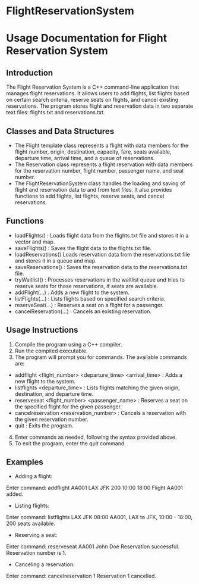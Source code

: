 # FlightReservationSystem
# Usage Documentation for Flight Reservation System

## Introduction
The Flight Reservation System is a C++ command-line application that manages flight reservations. It allows users to add flights, list flights based on certain search criteria, reserve seats on flights, and cancel existing reservations. The program stores flight and reservation data in two separate text files: flights.txt and reservations.txt.

## Classes and Data Structures
- The Flight template class represents a flight with data members for the flight number, origin, destination, capacity, fare, seats available, departure time, arrival time, and a queue of reservations.
- The Reservation class represents a flight reservation with data members for the reservation number, flight number, passenger name, and seat number.
- The FlightReservationSystem class handles the loading and saving of flight and reservation data to and from text files. It also provides functions to add flights, list flights, reserve seats, and cancel reservations.

## Functions
- loadFlights() : Loads flight data from the flights.txt file and stores it in a vector and map.
- saveFlights() : Saves the flight data to the flights.txt file.
- loadReservations() Loads reservation data from the reservations.txt file and stores it in a queue and map.
- saveReservations() : Saves the reservation data to the reservations.txt file.
- tryWaitlist() : Processes reservations in the waitlist queue and tries to reserve seats for those reservations, if seats are available.
- addFlight(...) : Adds a new flight to the system.
- listFlights(...) : Lists flights based on specified search criteria.
- reserveSeat(...) : Reserves a seat on a flight for a passenger.
- cancelReservation(...) : Cancels an existing reservation.

## Usage Instructions
1. Compile the program using a C++ compiler.
2. Run the compiled executable.
3. The program will prompt you for commands. The available commands are:
- addflight <flight_number> <origin> <destination> <capacity> <departure_time> <arrival_time> : Adds a new flight to the system.
- listflights <origin> <destination> <departure_time> : Lists flights matching the given origin, destination, and departure time.
- reserveseat <flight_number> <passenger_name> : Reserves a seat on the specified flight for the given passenger.
- cancelreservation <reservation_number> : Cancels a reservation with the given reservation number.
- quit : Exits the program.
4. Enter commands as needed, following the syntax provided above.
5. To exit the program, enter the quit command.

## Examples
- Adding a flight:

 Enter command: addflight AA001 LAX JFK 200 10:00 18:00
  Flight AA001 added.
  

- Listing flights:

 Enter command: listflights LAX JFK 08:00
  AA001, LAX to JFK, 10:00 - 18:00, 200 seats available.
  

- Reserving a seat:

 Enter command: reserveseat AA001 John Doe
  Reservation successful. Reservation number is 1.
  

- Canceling a reservation:

 Enter command: cancelreservation 1
  Reservation 1 cancelled.
  
